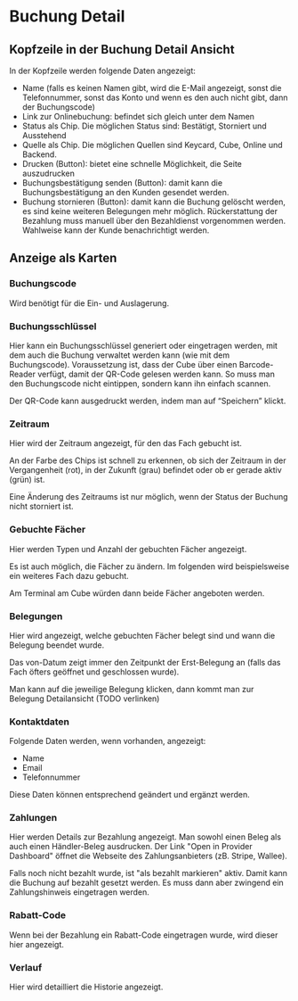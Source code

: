 # Buchung Detail

<ImageCaption
    src="/buchung-detail/grafik.png"
    alt="Übersicht Buchung Detail"
    caption="Übersicht Buchung Detail"
/>

## Kopfzeile in der Buchung Detail Ansicht

In der Kopfzeile werden folgende Daten angezeigt:

- Name (falls es keinen Namen gibt, wird die E-Mail angezeigt, sonst die Telefonnummer, sonst das Konto und wenn es den auch nicht gibt, dann der Buchungscode)
- Link zur Onlinebuchung: befindet sich gleich unter dem Namen
- Status als Chip. Die möglichen Status sind: Bestätigt, Storniert und Ausstehend
- Quelle als Chip. Die möglichen Quellen sind Keycard, Cube, Online und Backend.
- Drucken (Button): bietet eine schnelle Möglichkeit, die Seite auszudrucken
- Buchungsbestätigung senden (Button): damit kann die Buchungsbestätigung an den Kunden gesendet werden.
- Buchung stornieren (Button): damit kann die Buchung gelöscht werden, es sind keine weiteren Belegungen mehr möglich. Rückerstattung der Bezahlung muss manuell über den Bezahldienst vorgenommen werden. Wahlweise kann der Kunde benachrichtigt werden.

<ImageCaption
    src="/buchung-detail/grafik1.png"
    alt="Buchung stornieren"
    caption="Buchung stornieren"
/>

## Anzeige als Karten

### Buchungscode

Wird benötigt für die Ein- und Auslagerung.

### Buchungsschlüssel

Hier kann ein Buchungsschlüssel generiert oder eingetragen werden, mit dem auch die Buchung verwaltet werden kann (wie mit dem Buchungscode). Voraussetzung ist, dass der Cube über einen Barcode-Reader verfügt, damit der QR-Code gelesen werden kann. So muss man den Buchungscode nicht eintippen, sondern kann ihn einfach scannen.

Der QR-Code kann ausgedruckt werden, indem man auf “Speichern” klickt.

<ImageCaption
    src="/buchung-detail/grafik2.png"
    alt="QR-Code"
    caption="QR-Code"
/>

### Zeitraum

Hier wird der Zeitraum angezeigt, für den das Fach gebucht ist.

An der Farbe des Chips ist schnell zu erkennen, ob sich der Zeitraum in der Vergangenheit (rot), in der Zukunft (grau) befindet oder ob er gerade aktiv (grün) ist.

Eine Änderung des Zeitraums ist nur möglich, wenn der Status der Buchung nicht storniert ist.

<ImageCaption
    src="/buchung-detail/grafik3.png"
    alt="Aktive Buchung"
    caption="Aktive Buchung"
/>

<ImageCaption
    src="/buchung-detail/grafik4.png"
    alt="Abgelaufene Buchung"
    caption="Abgelaufene Buchung"
/>

<ImageCaption
    src="/buchung-detail/grafik5.png"
    alt="Buchung in der Zukunft"
    caption="Buchung in der Zukunft"
/>

### Gebuchte Fächer

Hier werden Typen und Anzahl der gebuchten Fächer angezeigt.

<ImageCaption
    src="/buchung-detail/grafik6.png"
    alt="Gebuchte Fächer"
    caption="Gebuchte Fächer"
/>

Es ist auch möglich, die Fächer zu ändern. Im folgenden wird beispielsweise ein weiteres Fach dazu gebucht.

<ImageCaption
    src="/buchung-detail/grafik7.png"
    alt="Fächer ändern"
    caption="Fächer ändern"
/>

Am Terminal am Cube würden dann beide Fächer angeboten werden.

<ImageCaption
    src="/buchung-detail/grafik8.png"
    alt="Terminal am Cube"
    caption="Terminal am Cube"
/>

### Belegungen

Hier wird angezeigt, welche gebuchten Fächer belegt sind und wann die Belegung beendet wurde. 

Das von-Datum zeigt immer den Zeitpunkt der Erst-Belegung an (falls das Fach öfters geöffnet und geschlossen wurde).

Man kann auf die jeweilige Belegung klicken, dann kommt man zur Belegung Detailansicht (TODO verlinken)

<ImageCaption
    src="/buchung-detail/grafik9.png"
    alt="Belegungen"
    caption="Belegungen"
/>

### Kontaktdaten

Folgende Daten werden, wenn vorhanden, angezeigt:

- Name
- Email
- Telefonnummer

Diese Daten können entsprechend geändert und ergänzt werden.

<ImageCaption
    src="/buchung-detail/grafik10.png"
    alt="Kontaktdaten"
    caption="Kontaktdaten"
/>

### Zahlungen

Hier werden Details zur Bezahlung angezeigt. Man sowohl einen Beleg als auch einen Händler-Beleg ausdrucken. Der Link "Open in Provider Dashboard" öffnet die Webseite des Zahlungsanbieters (zB. Stripe, Wallee).

Falls noch nicht bezahlt wurde, ist "als bezahlt markieren" aktiv. Damit kann die Buchung auf bezahlt gesetzt werden. Es muss dann aber zwingend ein Zahlungshinweis eingetragen werden.

<ImageCaption
    src="/buchung-detail/grafik11.png"
    alt="Zahlungen"
    caption="Zahlungen"
/>

<ImageCaption
    src="/buchung-detail/grafik12.png"
    alt="Zahlungshinweis"
    caption="Zahlungshinweis"
/>

### Rabatt-Code

Wenn bei der Bezahlung ein Rabatt-Code eingetragen wurde, wird dieser hier angezeigt. 

### Verlauf

Hier wird detailliert die Historie angezeigt.

<ImageCaption
    src="/buchung-detail/grafik13.png"
    alt="Verlauf"
    caption="Verlauf"
/>